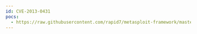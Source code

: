 ```yaml
---
id: CVE-2013-0431
pocs:
  - https://raw.githubusercontent.com/rapid7/metasploit-framework/master/modules/exploits/multi/browser/java_jre17_jmxbean_2.rb
---
```

